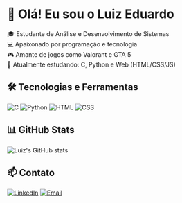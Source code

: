 # 👋 Olá! Eu sou o Luiz Eduardo

🎓 Estudante de Análise e Desenvolvimento de Sistemas  
💻 Apaixonado por programação e tecnologia  
🎮 Amante de jogos como Valorant e GTA 5  
🌱 Atualmente estudando: C, Python e Web (HTML/CSS/JS)

## 🛠️ Tecnologias e Ferramentas
![C](https://img.shields.io/badge/-C-00599C?style=flat-square&logo=c&logoColor=white)
![Python](https://img.shields.io/badge/-Python-3776AB?style=flat-square&logo=python&logoColor=white)
![HTML](https://img.shields.io/badge/-HTML5-E34F26?style=flat-square&logo=html5&logoColor=white)
![CSS](https://img.shields.io/badge/-CSS3-1572B6?style=flat-square&logo=css3&logoColor=white)

## 📊 GitHub Stats
![Luiz's GitHub stats](https://github-readme-stats.vercel.app/api?username=luizeduardo&show_icons=true&theme=tokyonight)

## 📫 Contato
[![LinkedIn](https://img.shields.io/badge/-LinkedIn-0077B5?style=flat-square&logo=linkedin&logoColor=white)](https://linkedin.com/in/seu-link)
[![Email](https://img.shields.io/badge/-Email-D14836?style=flat-square&logo=gmail&logoColor=white)](mailto:seuemail@gmail.com)
